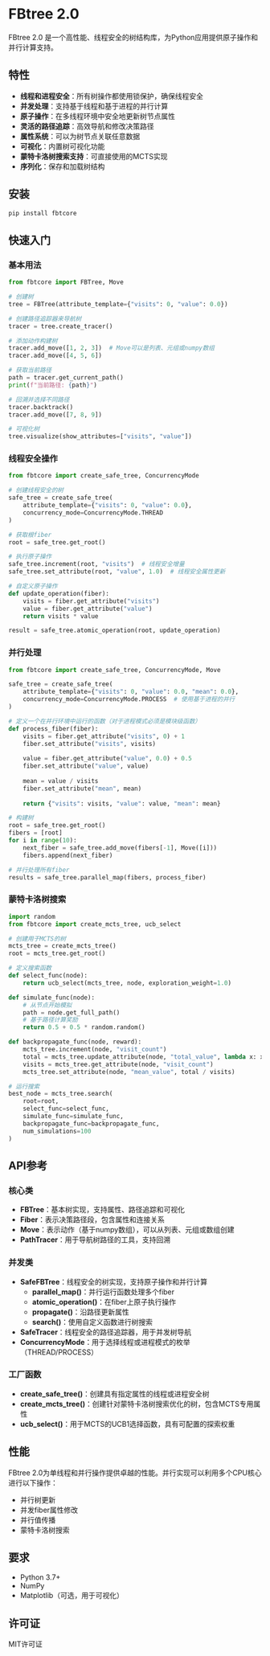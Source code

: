 
# FBtree 2.0

FBtree 2.0 是一个高性能、线程安全的树结构库，为Python应用提供原子操作和并行计算支持。

## 特性

- **线程和进程安全**：所有树操作都使用锁保护，确保线程安全
- **并发处理**：支持基于线程和基于进程的并行计算
- **原子操作**：在多线程环境中安全地更新树节点属性
- **灵活的路径追踪**：高效导航和修改决策路径
- **属性系统**：可以为树节点关联任意数据
- **可视化**：内置树可视化功能
- **蒙特卡洛树搜索支持**：可直接使用的MCTS实现
- **序列化**：保存和加载树结构

## 安装

```bash
pip install fbtcore
```

## 快速入门

### 基本用法

```python
from fbtcore import FBTree, Move

# 创建树
tree = FBTree(attribute_template={"visits": 0, "value": 0.0})

# 创建路径追踪器来导航树
tracer = tree.create_tracer()

# 添加动作构建树
tracer.add_move([1, 2, 3])  # Move可以是列表、元组或numpy数组
tracer.add_move([4, 5, 6])

# 获取当前路径
path = tracer.get_current_path()
print(f"当前路径: {path}")

# 回溯并选择不同路径
tracer.backtrack()
tracer.add_move([7, 8, 9])

# 可视化树
tree.visualize(show_attributes=["visits", "value"])
```

### 线程安全操作

```python
from fbtcore import create_safe_tree, ConcurrencyMode

# 创建线程安全的树
safe_tree = create_safe_tree(
    attribute_template={"visits": 0, "value": 0.0},
    concurrency_mode=ConcurrencyMode.THREAD
)

# 获取根fiber
root = safe_tree.get_root()

# 执行原子操作
safe_tree.increment(root, "visits")  # 线程安全增量
safe_tree.set_attribute(root, "value", 1.0)  # 线程安全属性更新

# 自定义原子操作
def update_operation(fiber):
    visits = fiber.get_attribute("visits")
    value = fiber.get_attribute("value")
    return visits * value

result = safe_tree.atomic_operation(root, update_operation)
```

### 并行处理

```python
from fbtcore import create_safe_tree, ConcurrencyMode, Move

safe_tree = create_safe_tree(
    attribute_template={"visits": 0, "value": 0.0, "mean": 0.0},
    concurrency_mode=ConcurrencyMode.PROCESS  # 使用基于进程的并行
)

# 定义一个在并行环境中运行的函数（对于进程模式必须是模块级函数）
def process_fiber(fiber):
    visits = fiber.get_attribute("visits", 0) + 1
    fiber.set_attribute("visits", visits)
    
    value = fiber.get_attribute("value", 0.0) + 0.5
    fiber.set_attribute("value", value)
    
    mean = value / visits
    fiber.set_attribute("mean", mean)
    
    return {"visits": visits, "value": value, "mean": mean}

# 构建树
root = safe_tree.get_root()
fibers = [root]
for i in range(10):
    next_fiber = safe_tree.add_move(fibers[-1], Move([i]))
    fibers.append(next_fiber)

# 并行处理所有fiber
results = safe_tree.parallel_map(fibers, process_fiber)
```

### 蒙特卡洛树搜索

```python
import random
from fbtcore import create_mcts_tree, ucb_select

# 创建用于MCTS的树
mcts_tree = create_mcts_tree()
root = mcts_tree.get_root()

# 定义搜索函数
def select_func(node):
    return ucb_select(mcts_tree, node, exploration_weight=1.0)

def simulate_func(node):
    # 从节点开始模拟
    path = node.get_full_path()
    # 基于路径计算奖励
    return 0.5 + 0.5 * random.random()

def backpropagate_func(node, reward):
    mcts_tree.increment(node, "visit_count")
    total = mcts_tree.update_attribute(node, "total_value", lambda x: x + reward)
    visits = mcts_tree.get_attribute(node, "visit_count")
    mcts_tree.set_attribute(node, "mean_value", total / visits)

# 运行搜索
best_node = mcts_tree.search(
    root=root,
    select_func=select_func,
    simulate_func=simulate_func,
    backpropagate_func=backpropagate_func,
    num_simulations=100
)
```

## API参考

### 核心类

- **FBTree**：基本树实现，支持属性、路径追踪和可视化
- **Fiber**：表示决策路径段，包含属性和连接关系
- **Move**：表示动作（基于numpy数组），可以从列表、元组或数组创建
- **PathTracer**：用于导航树路径的工具，支持回溯

### 并发类

- **SafeFBTree**：线程安全的树实现，支持原子操作和并行计算
  - **parallel_map()**：并行运行函数处理多个fiber
  - **atomic_operation()**：在fiber上原子执行操作
  - **propagate()**：沿路径更新属性
  - **search()**：使用自定义函数进行树搜索
- **SafeTracer**：线程安全的路径追踪器，用于并发树导航
- **ConcurrencyMode**：用于选择线程或进程模式的枚举（THREAD/PROCESS）

### 工厂函数

- **create_safe_tree()**：创建具有指定属性的线程或进程安全树
- **create_mcts_tree()**：创建针对蒙特卡洛树搜索优化的树，包含MCTS专用属性
- **ucb_select()**：用于MCTS的UCB1选择函数，具有可配置的探索权重

## 性能

FBtree 2.0为单线程和并行操作提供卓越的性能。并行实现可以利用多个CPU核心进行以下操作：

- 并行树更新
- 并发fiber属性修改
- 并行值传播
- 蒙特卡洛树搜索

## 要求

- Python 3.7+
- NumPy
- Matplotlib（可选，用于可视化）

## 许可证

MIT许可证
